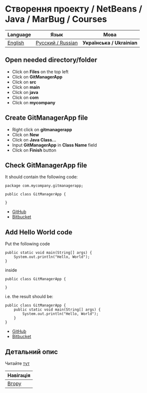 # Створення проекту / NetBeans / Java / MarBug / Courses

| Language | Язык | Мова |
| -------- | ---- | ---- |
| [English](README.md) | [Русский / Russian](README.ru.md) | **Українська / Ukrainian** |

## Open needed directory/folder ##

* Click on **Files** on the top left
* Click on **GitManagerApp**
* Click on **src**
* Click on **main**
* Click on **java**
* Click on **com**
* Click on **mycompany**

## Create GitManagerApp file ##

* Right click on **gitmanagerapp**
* Click on **New**
* Click on **Java Class...**
* Input **GitManagerApp** in **Class Name** field
* Click on **Finish** button

## Check GitManagerApp file ##

It should contain the following code:

    package com.mycompany.gitmanagerapp;

    public class GitManagerApp {

    }

* [GitHub](https://github.com/marbug/courses-marbug-java/blob/v0.4_add-main-class/git-manager-app/GitManagerApp/src/main/java/com/mycompany/gitmanagerapp/GitManagerApp.java)
* [Bitbucket](https://bitbucket.org/marbug/courses-marbug-java/src/95e0c0b8c67759736756f1ec169c043b5e5664f8/git-manager-app/GitManagerApp/src/main/java/com/mycompany/gitmanagerapp/GitManagerApp.java?fileviewer=file-view-default)

## Add Hello World code ##

Put the following code

    public static void main(String[] args) {
        System.out.println("Hello, World");
    }

inside

    public class GitManagerApp {

    }

i.e. the result should be:

    public class GitManagerApp {
        public static void main(String[] args) {
            System.out.println("Hello, World");
        }
    }

* [GitHub](https://github.com/marbug/courses-marbug-java/blob/v0.5_add-hello-world-code/git-manager-app/GitManagerApp/src/main/java/com/mycompany/gitmanagerapp/GitManagerApp.java)
* [Bitbucket](https://bitbucket.org/marbug/courses-marbug-java/src/d592cefd1b637a1e54531c902037c6788d3052f6/git-manager-app/GitManagerApp/src/main/java/com/mycompany/gitmanagerapp/GitManagerApp.java?at=v0.5_add-hello-world-code&fileviewer=file-view-default)

## Детальний опис ##

Читайте [тут](detailed-info/README.md)

| Навігація                |
| ------------------------ |
| [Вгору](../README.ru.md) |

